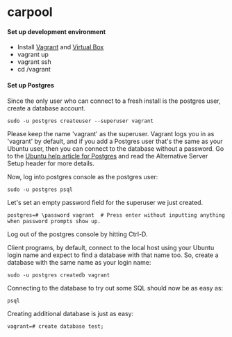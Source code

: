 carpool
========

#### Set up development environment
* Install [Vagrant](http://www.vagrantup.com/) and [Virtual Box](https://www.virtualbox.org/)
* vagrant up
* vagrant ssh
* cd /vagrant


#### Set up Postgres
Since the only user who can connect to a fresh install is the postgres user, create a database account.

```
sudo -u postgres createuser --superuser vagrant
```
Please keep the name 'vagrant' as the superuser.  Vagrant logs you in as 'vagrant' by default, and if you add a
Postgres user that's the same as your Ubuntu user, then you can connect to the database without a password.
Go to the [Ubuntu help article for Postgres](https://help.ubuntu.com/community/PostgreSQL) and read the
Alternative Server Setup header for more details.

Now, log into postgres console as the postgres user:
```
sudo -u postgres psql
```

Let's set an empty password field for the superuser we just created.
```
postgres=# \password vagrant  # Press enter without inputting anything when password prompts show up.
```

Log out of the postgres console by hitting Ctrl-D.

Client programs, by default, connect to the local host using your Ubuntu login name and expect to find a database with
that name too. So, create a database with the same name as your login name:
```
sudo -u postgres createdb vagrant
```

Connecting to the database to try out some SQL should now be as easy as:
```
psql
```

Creating additional database is just as easy:
```
vagrant=# create database test;
```
